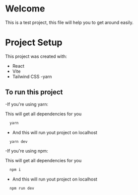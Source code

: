 # Welcome
This is a test project, this file will help you to get around easily.

# Project Setup

This project was created with:
- React
- Vite
- Tailwind CSS
-yarn

## To run this project

-If you're using yarn:

This will get all dependencies for you
```bash
  yarn
```

- And this will run yout project on localhost
```bash
  yarn dev
```
-If you're using npm:

This will get all dependencies for you
```bash
  npm i
```

- And this will run yout project on localhost
```bash
  npm run dev
```
